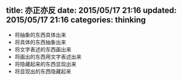 title: 亦正亦反
date: 2015/05/17 21:16
updated: 2015/05/17 21:16
categories: thinking
---
+ 将抽象的东西具体出来
+ 将具体的东西抽象出来
+ 将文字表述的东西画出来
+ 将画出的东西用文字表述出来
+ 将隐藏起来的东西显现出来
+ 将显现出的东西隐藏起来